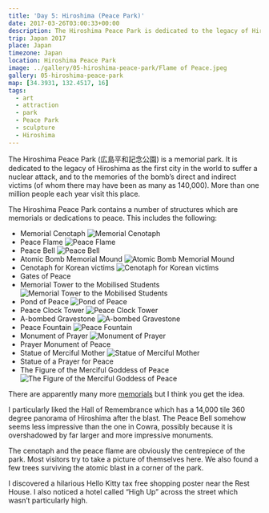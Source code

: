 ```yaml
---
title: 'Day 5: Hiroshima (Peace Park)'
date: 2017-03-26T03:00:33+00:00
description: The Hiroshima Peace Park is dedicated to the legacy of Hiroshima as the first city in the world to suffer a nuclear attack.
trip: Japan 2017
place: Japan
timezone: Japan
location: Hiroshima Peace Park
image: ../gallery/05-hiroshima-peace-park/Flame of Peace.jpeg
gallery: 05-hiroshima-peace-park
map: [34.3931, 132.4517, 16]
tags:
  - art
  - attraction
  - park
  - Peace Park
  - sculpture
  - Hiroshima
---
```


The Hiroshima Peace Park (広島平和記念公園) is a memorial park. It is dedicated to the legacy of Hiroshima as the first city in the world to suffer a nuclear attack, and to the memories of the bomb’s direct and indirect victims (of whom there may have been as many as 140,000). More than one million people each year visit this place.

The Hiroshima Peace Park contains a number of structures which are memorials or dedications to peace. This includes the following:

- Memorial Cenotaph
  ![Memorial Cenotaph](../gallery/05-hiroshima-peace-park/Cenotaph_for_A-bomb_Victims_2.jpeg)
- Peace Flame
  ![Peace Flame](../gallery/05-hiroshima-peace-park/Flame_of_Peace_2.jpeg)
- Peace Bell
  ![Peace Bell](../gallery/05-hiroshima-peace-park/Bell_of_Peace_1.jpeg)
- Atomic Bomb Memorial Mound
  ![Atomic Bomb Memorial Mound](../gallery/05-hiroshima-peace-park/Memorial_mound,_Chris.jpeg)
- Cenotaph for Korean victims
  ![Cenotaph for Korean victims](../gallery/05-hiroshima-peace-park/Monument_dedicated_to_Korean_victims_and_survivors_1.jpeg)
- Gates of Peace
- Memorial Tower to the Mobilised Students
  ![Memorial Tower to the Mobilised Students](../gallery/05-hiroshima-peace-park/Memorial_Tower_dedicated_to_the_Mobilized_Students.jpeg)
- Pond of Peace
  ![Pond of Peace](../gallery/05-hiroshima-peace-park/Flame_of_Peace_5.jpeg)
- Peace Clock Tower
  ![Peace Clock Tower](../gallery/05-hiroshima-peace-park/Peace_clock_tower.jpeg)
- A-bombed Gravestone
  ![A-bombed Gravestone](../gallery/05-hiroshima-peace-park/A_bombed_gravestone.jpeg)
- Peace Fountain
  ![Peace Fountain](../gallery/05-hiroshima-peace-park/Fountain_of_Prayer.jpeg)
- Monument of Prayer
  ![Monument of Prayer](../gallery/05-hiroshima-peace-park/Monument_of_Prayer.jpeg)
- Prayer Monument of Peace
- Statue of Merciful Mother
  ![Statue of Merciful Mother](../gallery/05-hiroshima-peace-park/Statue_of_the_Merciful_Mother.jpeg)
- Statue of a Prayer for Peace
- The Figure of the Merciful Goddess of Peace
  ![The Figure of the Merciful Goddess of Peace](../gallery/05-hiroshima-peace-park/Figure_of_the_Merciful_Goddess_of_Peace_2.jpeg)

There are apparently many more [memorials](https://en.wikipedia.org/wiki/Hiroshima_Peace_Memorial_Park) but I think you get the idea.

I particularly liked the Hall of Remembrance which has a 14,000 tile 360 degree panorama of Hiroshima after the blast. The Peace Bell somehow seems less impressive than the one in Cowra, possibly because it is overshadowed by far larger and more impressive monuments.

The cenotaph and the peace flame are obviously the centrepiece of the park. Most visitors try to take a picture of themselves here. We also found a few trees surviving the atomic blast in a corner of the park.

I discovered a hilarious Hello Kitty tax free shopping poster near the Rest House. I also noticed a hotel called “High Up” across the street which wasn’t particularly high.
